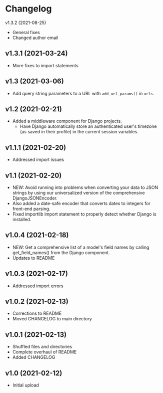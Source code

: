 # Changelog

v1.3.2 (2021-08-25)

* General fixes
* Changed author email

v1.3.1 (2021-03-24)
-----------------

* More fixes to import statements

v1.3 (2021-03-06)
-----------------

* Add query string parameters to a URL with `add_url_params()` in `urls`.

v1.2 (2021-02-21)
-----------------

* Added a middleware component for Django projects.
    * Have Django automatically store an authenticated user's timezone (as saved in their profile) 
        in the current session variables.

v1.1.1 (2021-02-20)
-------------------

* Addressed import issues

v1.1 (2021-02-20)
-------------------

* NEW: Avoid running into problems when converting your data to JSON strings by using our universalized version of the comprehensive DjangoJSONEncoder.
* Also added a date-safe encoder that converts dates to integers for front-end parsing.
* Fixed importlib import statement to properly detect whether Django is installed.

v1.0.4 (2021-02-18)
-------------------

* NEW: Get a comprehensive list of a model's field names by calling get_field_names() from the Django component.
* Updates to README

v1.0.3 (2021-02-17)
-------------------

* Addressed import errors

v1.0.2 (2021-02-13)
-------------------

* Corrections to README
* Moved CHANGELOG to main directory

v1.0.1 (2021-02-13)
-------------------

* Shuffled files and directories
* Complete overhaul of README
* Added CHANGELOG

v1.0 (2021-02-12)
-----------------

* Initial upload
